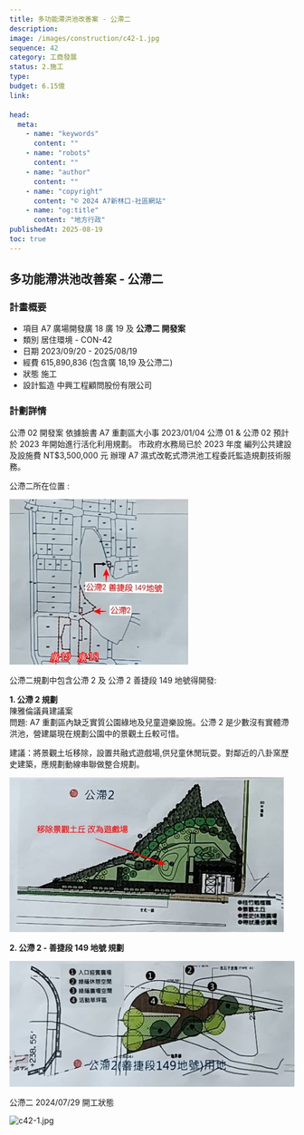 ```yaml
---
title: 多功能滯洪池改善案 - 公滯二
description:
image: /images/construction/c42-1.jpg
sequence: 42
category: 工商發展
status: 2.施工
type:
budget: 6.15億
link:

head:
  meta:
    - name: "keywords"
      content: ""
    - name: "robots"
      content: ""
    - name: "author"
      content: ""
    - name: "copyright"
      content: "© 2024 A7新林口-社區網站"
    - name: "og:title"
      content: "地方行政"
publishedAt: 2025-08-19
toc: true
---
```


## 多功能滯洪池改善案 - 公滯二

### 計畫概要

- 項目 A7 廣場開發廣 18 廣 19 及 **公滯二 開發案**
- 類別 居住環境 - CON-42
- 日期 2023/09/20 - 2025/08/19
- 經費 615,890,836 (包含廣 18,19 及公滯二)
- 狀態 施工
- 設計監造 中興工程顧問股份有限公司

### 計劃詳情

公滯 02 開發案
依據臉書 A7 重劃區大小事 2023/01/04 公滯 01 & 公滯 02 預計於 2023 年開始進行活化利用規劃。 市政府水務局已於 2023 年度 編列公共建設及設施費 NT$3,500,000 元 辦理 A7 濕式改乾式滯洪池工程委託監造規劃技術服務。

公滯二所在位置 :

![c42-2.jpg](/images/construction/c42-2.jpg)

公滯二規劃中包含公滯 2 及 公滯 2 善捷段 149 地號得開發:

**1. 公滯 2 規劃**  
陳雅倫議員建議案  
問題: A7 重劃區內缺乏實質公園綠地及兒童遊樂設施。公滯 2 是少數沒有實體滯洪池，營建屬現在規劃公園中的景觀土丘較可惜。

建議：將景觀土坵移除，設置共融式遊戲場,供兒童休閒玩耍。對鄰近的八卦窯歷史建築，應規劃動線串聯做整合規劃。

![c42-3.jpg](/images/construction/c42-3.jpg)

**2. 公滯 2 - 善捷段 149 地號 規劃**

![c42-4.jpg](/images/construction/c42-4.jpg)

公滯二 2024/07/29 開工狀態

![c42-1.jpg](/images/construction/c42-1.jpg)

